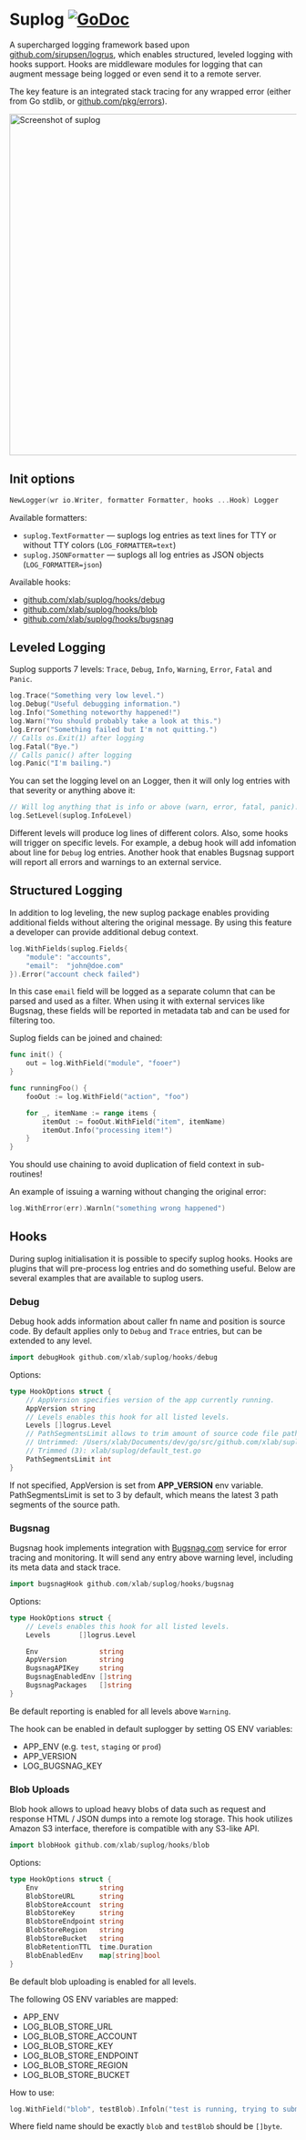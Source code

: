 # Suplog [![GoDoc](https://godoc.org/github.com/xlab/suplog?status.svg)](https://godoc.org/github.com/xlab/suplog)

A supercharged logging framework based upon [github.com/sirupsen/logrus](https://github.com/sirupsen/logrus), which enables structured, leveled logging with hooks support. Hooks are middleware modules for logging that can augment message being logged or even send it to a remote server.

The key feature is an integrated stack tracing for any wrapped error (either from Go stdlib, or [github.com/pkg/errors](http://github.com/pkg/errors)).

<img alt="Screenshot of suplog" src="screenshot.png" width="600px" />

## Init options

```go
NewLogger(wr io.Writer, formatter Formatter, hooks ...Hook) Logger
```

Available formatters:
* `suplog.TextFormatter` — suplogs log entries as text lines for TTY or without TTY colors (`LOG_FORMATTER=text`)
* `suplog.JSONFormatter` — suplogs all log entries as JSON objects (`LOG_FORMATTER=json`)

Available hooks:
* [github.com/xlab/suplog/hooks/debug](https://github.com/xlab/suplog/blob/master/hooks/debug/hook.go#L14)
* [github.com/xlab/suplog/hooks/blob](https://github.com/xlab/suplog/blob/master/hooks/blob/hook.go#L14)
* [github.com/xlab/suplog/hooks/bugsnag](https://github.com/xlab/suplog/blob/master/hooks/bugsnag/hook.go#L13)

## Leveled Logging

Suplog supports 7 levels: `Trace`, `Debug`, `Info`, `Warning`, `Error`, `Fatal` and `Panic`.

```go
log.Trace("Something very low level.")
log.Debug("Useful debugging information.")
log.Info("Something noteworthy happened!")
log.Warn("You should probably take a look at this.")
log.Error("Something failed but I'm not quitting.")
// Calls os.Exit(1) after logging
log.Fatal("Bye.")
// Calls panic() after logging
log.Panic("I'm bailing.")
```

You can set the logging level on an Logger, then it will only log entries with that severity or anything above it:

```go
// Will log anything that is info or above (warn, error, fatal, panic). Default.
log.SetLevel(suplog.InfoLevel)
```

Different levels will produce log lines of different colors. Also, some hooks will trigger on specific levels. For example, a debug hook will add infomation about line for `Debug` log entries. Another hook that enables Bugsnag support will report all errors and warnings to an external service.

## Structured Logging

In addition to log leveling, the new suplog package enables providing additional fields without altering the original message. By using this feature a developer can provide additional debug context.

```go
log.WithFields(suplog.Fields{
    "module": "accounts",
    "email":  "john@doe.com"
}).Error("account check failed")
```

In this case `email` field will be logged as a separate column that can be parsed and used as a filter. When using it with external services like Bugsnag, these fields will be reported in metadata tab and can be used for filtering too.

Suplog fields can be joined and chained:

```go
func init() {
    out = log.WithField("module", "fooer")
}

func runningFoo() {
    fooOut := log.WithField("action", "foo")

    for _, itemName := range items {
        itemOut := fooOut.WithField("item", itemName)
        itemOut.Info("processing item!")
    }
}
```

You should use chaining to avoid duplication of field context in sub-routines!

An example of issuing a warning without changing the original error:

```go
log.WithError(err).Warnln("something wrong happened")
```

## Hooks

During suplog initialisation it is possible to specify suplog hooks. Hooks are plugins that will pre-process log entries and do something useful. Below are several examples that are available to suplog users.

### Debug

Debug hook adds information about caller fn name and position is source code. By default applies only to `Debug` and `Trace` entries, but can be extended to any level.

```go
import debugHook github.com/xlab/suplog/hooks/debug
```

Options:

```go
type HookOptions struct {
    // AppVersion specifies version of the app currently running.
    AppVersion string
    // Levels enables this hook for all listed levels.
    Levels []logrus.Level
    // PathSegmentsLimit allows to trim amount of source code file path segments.
    // Untrimmed: /Users/xlab/Documents/dev/go/src/github.com/xlab/suplog/default_test.go
    // Trimmed (3): xlab/suplog/default_test.go
    PathSegmentsLimit int
}
```

If not specified, AppVersion is set from **APP_VERSION** env variable. PathSegmentsLimit is set to 3 by default, which means the latest 3 path segments of the source path.

### Bugsnag

Bugsnag hook implements integration with [Bugsnag.com](https://app.bugsnag.com) service for error tracing and monitoring. It will send any entry above warning level, including its meta data and stack trace.

```go
import bugsnagHook github.com/xlab/suplog/hooks/bugsnag
```

Options:

```go
type HookOptions struct {
    // Levels enables this hook for all listed levels.
    Levels       []logrus.Level

    Env               string
    AppVersion        string
    BugsnagAPIKey     string
    BugsnagEnabledEnv []string
    BugsnagPackages   []string
}
```

Be default reporting is enabled for all levels above `Warning`.

The hook can be enabled in default suplogger by setting OS ENV variables:

* APP_ENV (e.g. `test`, `staging` or `prod`)
* APP_VERSION
* LOG_BUGSNAG_KEY

### Blob Uploads

Blob hook allows to upload heavy blobs of data such as request and response HTML / JSON dumps into a remote log storage. This hook utilizes Amazon S3 interface, therefore is compatible with any S3-like API.

```go
import blobHook github.com/xlab/suplog/hooks/blob
```

Options:

```go
type HookOptions struct {
    Env               string
    BlobStoreURL      string
    BlobStoreAccount  string
    BlobStoreKey      string
    BlobStoreEndpoint string
    BlobStoreRegion   string
    BlobStoreBucket   string
    BlobRetentionTTL  time.Duration
    BlobEnabledEnv    map[string]bool
}
```

Be default blob uploading is enabled for all levels.

The following OS ENV variables are mapped:

* APP_ENV
* LOG_BLOB_STORE_URL
* LOG_BLOB_STORE_ACCOUNT
* LOG_BLOB_STORE_KEY
* LOG_BLOB_STORE_ENDPOINT
* LOG_BLOB_STORE_REGION
* LOG_BLOB_STORE_BUCKET

How to use:

```go
log.WithField("blob", testBlob).Infoln("test is running, trying to submit blob")
```

Where field name should be exactly `blob` and `testBlob` should be `[]byte`.
